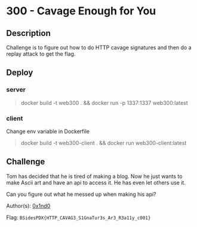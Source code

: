 # 300 - Cavage Enough for You

## Description

Challenge is to figure out how to do HTTP cavage signatures and then do a replay attack to get the flag.


## Deploy

### server
> docker build -t web300 . && docker run -p 1337:1337 web300:latest

### client
Change env variable in Dockerfile
> docker build -t web300-client . && docker run  web300-client:latest


## Challenge

Tom has decided that he is tired of making a blog. Now he just wants to make Ascii art and have an api to access it. He has even let others use it.

Can you figure out what he messed up when making his api?

Author(s): [0x1nd0](https://twitter.com/0x1nd0)

Flag: `BSidesPDX{HTTP_CAVAG3_S1GnaTur3s_Ar3_R3a11y_c001}`
